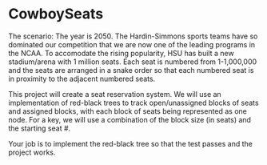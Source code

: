 # CowboySeats

The scenario: The year is 2050.  The Hardin-Simmons sports teams have so dominated our competition that we are now one of the leading programs in the NCAA.  To accomodate the rising popularity, HSU has built a new stadium/arena with 1 million seats.  Each seat is numbered from 1-1,000,000 and the seats are arranged in a snake order so that each numbered seat is in proximity to the adjacent numbered seats.  

This project will create a seat reservation system.  We will use an implementation of red-black trees to track open/unassigned blocks of seats and assigned blocks, with each block of seats being represented as one node.  For a key, we will use a combination of the block size (in seats) and the starting seat #.

Your job is to implement the red-black tree so that the test passes and the project works.